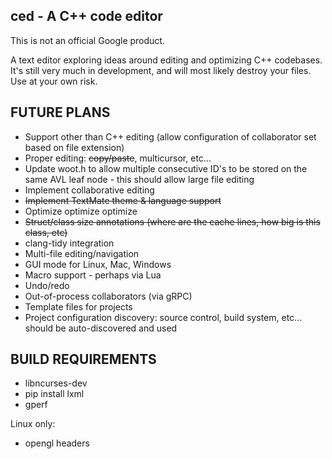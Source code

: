 ced - A C++ code editor
-----------------------

This is not an official Google product.

A text editor exploring ideas around editing and optimizing C++ codebases.
It's still very much in development, and will most likely destroy your files.
Use at your own risk.

FUTURE PLANS
------------

* Support other than C++ editing (allow configuration of collaborator set based
  on file extension)
* Proper editing: ~~copy/paste~~, multicursor, etc...
* Update woot.h to allow multiple consecutive ID's to be stored on the same AVL
  leaf node - this should allow large file editing
* Implement collaborative editing
* ~~Implement TextMate theme & language support~~
* Optimize optimize optimize
* ~~Struct/class size annotations (where are the cache lines, how big is this
  class, etc)~~
* clang-tidy integration
* Multi-file editing/navigation
* GUI mode for Linux, Mac, Windows
* Macro support - perhaps via Lua
* Undo/redo
* Out-of-process collaborators (via gRPC)
* Template files for projects
* Project configuration discovery: source control, build system, etc... should
  be auto-discovered and used


BUILD REQUIREMENTS
------------------

- libncurses-dev
- pip install lxml
- gperf

Linux only:
- opengl headers

